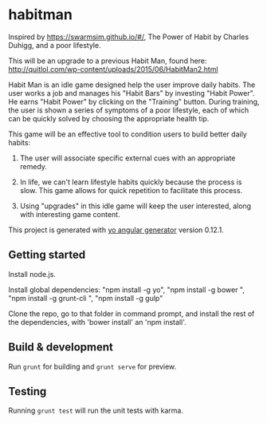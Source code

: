 # habitman

Inspired by https://swarmsim.github.io/#/, The Power of Habit by Charles Duhigg, and a poor lifestyle.

This will be an upgrade to a previous Habit Man, found here: http://quitlol.com/wp-content/uploads/2015/06/HabitMan2.html

Habit Man is an idle game designed help the user improve daily habits. The user works a job and manages his "Habit Bars" by investing "Habit Power". He earns "Habit Power" by clicking on the "Training" button. During training, the user is shown a series of symptoms of a poor lifestyle, each of which can be quickly solved by choosing the appropriate health tip.

This game will be an effective tool to condition users to build better daily habits:

1. The user will associate specific external cues with an appropriate remedy.

2. In life, we can't learn lifestyle habits quickly because the process is slow. This game allows for quick repetition to facilitate this process.

3. Using "upgrades" in this idle game will keep the user interested, along with interesting game content.

This project is generated with [yo angular generator](https://github.com/yeoman/generator-angular)
version 0.12.1.

## Getting started

Install node.js.

Install global dependencies:
"npm install -g yo", 
"npm install -g bower ", 
"npm install -g grunt-cli ", 
"npm install -g gulp"

Clone the repo, go to that folder in command prompt, and install the rest of the dependencies, with 'bower install' an 'npm install'.

## Build & development

Run `grunt` for building and `grunt serve` for preview.

## Testing

Running `grunt test` will run the unit tests with karma.
